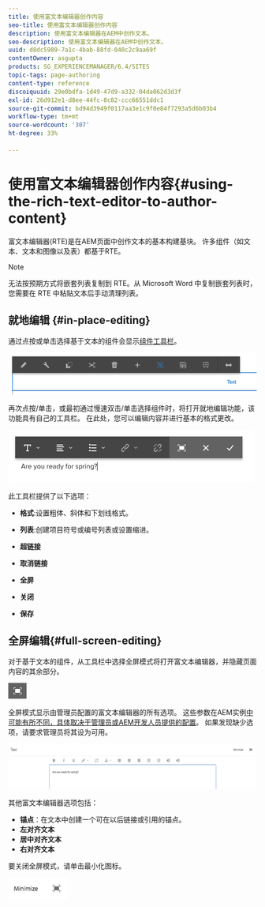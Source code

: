 ```yaml
---
title: 使用富文本编辑器创作内容
seo-title: 使用富文本编辑器创作内容
description: 使用富文本编辑器在AEM中创作文本。
seo-description: 使用富文本编辑器在AEM中创作文本。
uuid: d8dc5989-7a1c-4bab-88fd-040c2c9aa69f
contentOwner: asgupta
products: SG_EXPERIENCEMANAGER/6.4/SITES
topic-tags: page-authoring
content-type: reference
discoiquuid: 29e0bdfa-1d49-47d9-a332-04da062d3d3f
exl-id: 26d912e1-d8ee-44fc-8c82-ccc66551ddc1
source-git-commit: bd94d3949f0117aa3e1c9f0e84f7293a5d6b03b4
workflow-type: tm+mt
source-wordcount: '307'
ht-degree: 33%

---
```


# 使用富文本编辑器创作内容{#using-the-rich-text-editor-to-author-content}

富文本编辑器(RTE)是在AEM页面中创作文本的基本构建基块。 许多组件（如文本、文本和图像以及表）都基于RTE。

>[!NOTE]
>
>无法按预期方式将嵌套列表复制到 RTE。从 Microsoft Word 中复制嵌套列表时，您需要在 RTE 中粘贴文本后手动清理列表。

## 就地编辑 {#in-place-editing}

通过点按或单击选择基于文本的组件会显示[组件工具栏](../sites-authoring/editing-content.md#edit-configure-copy-cut-delete-paste)。

![screen_shot_2018-03-21at163054](assets/screen_shot_2018-03-21at163054.png)

再次点按/单击，或最初通过慢速双击/单击选择组件时，将打开就地编辑功能，该功能具有自己的工具栏。 在此处，您可以编辑内容并进行基本的格式更改。

![screen_shot_2018-03-21at163214](assets/screen_shot_2018-03-21at163214.png)

此工具栏提供了以下选项：

* **格式**:设置粗体、斜体和下划线格式。

* **列表**:创建项目符号或编号列表或设置缩进。

* **超链接**

* **取消链接**

* **全屏**

* **关闭**

* **保存**

## 全屏编辑{#full-screen-editing}

对于基于文本的组件，从工具栏中选择全屏模式将打开富文本编辑器，并隐藏页面内容的其余部分。

![](do-not-localize/screen_shot_2018-03-21at163236.png)

全屏模式显示由管理员配置的富文本编辑器的所有选项。 这些参数在AEM实例[中可能有所不同，具体取决于管理员或AEM开发人员提供的配置](../sites-administering/rich-text-editor.md)。 如果发现缺少选项，请要求管理员将其设为可用。

![screen_shot_2018-03-21at163248](assets/screen_shot_2018-03-21at163248.png)

其他富文本编辑器选项包括：

* **锚点**：在文本中创建一个可在以后链接或引用的锚点。
* **左对齐文本**
* **居中对齐文本**
* **右对齐文本**

要关闭全屏模式，请单击最小化图标。

![screen_shot_2018-03-21at163323](assets/screen_shot_2018-03-21at163323.png)
